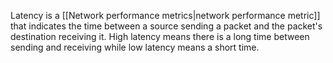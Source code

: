 Latency is a [[Network performance metrics|network performance metric]] that indicates the time between a source sending a packet and the packet's destination receiving it. High latency means there is a long time between sending and receiving while low latency means a short time.